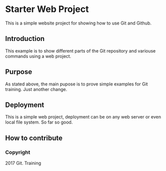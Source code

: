 # Starter Web Project

This is a simple website project for showing how to use Git and Github.

## Introduction

This example is to show different parts of the Git repository and variouse commands using a web project.

## Purpose

As stated above, the main pupose is to prove simple examples for Git training.  Just another change. 

## Deployment 

This is a simple web project, deployment can be on any web server or even local file system.  So far so good.

## How to contribute

### Copyright

2017 Git. Training